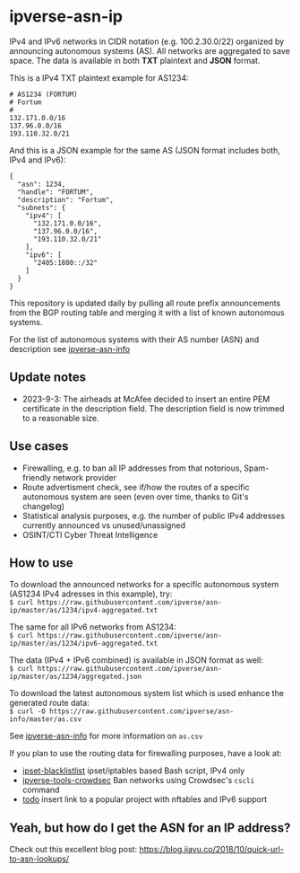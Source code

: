 # ipverse-asn-ip

IPv4 and IPv6 networks in CIDR notation (e.g. 100.2.30.0/22) organized by announcing autonomous systems (AS).
All networks are aggregated to save space.
The data is available in both **TXT** plaintext and **JSON** format.  

This is a IPv4 TXT plaintext example for AS1234:
```
# AS1234 (FORTUM)
# Fortum
#
132.171.0.0/16
137.96.0.0/16
193.110.32.0/21
```

And this is a JSON example for the same AS (JSON format includes both, IPv4 and IPv6):
```
{
  "asn": 1234,
  "handle": "FORTUM",
  "description": "Fortum",
  "subnets": {
    "ipv4": [
      "132.171.0.0/16",
      "137.96.0.0/16",
      "193.110.32.0/21"
    ],
    "ipv6": [
      "2405:1800::/32"
    ]
  }
}
```

This repository is updated daily by pulling all route prefix announcements from the BGP routing table and merging it with a list of known autonomous systems.

For the list of autonomous systems with their AS number (ASN) and description see [ipverse-asn-info](https://github.com/ipverse/asn-info)

## Update notes

- 2023-9-3: The airheads at McAfee decided to insert an entire PEM certificate in the description field. The description field is now trimmed to a reasonable size.

## Use cases
- Firewalling, e.g. to ban all IP addresses from that notorious, Spam-friendly network provider
- Route advertisment check, see if/how the routes of a specific autonomous system are seen (even over time, thanks to Git's changelog)
- Statistical analysis purposes, e.g. the number of public IPv4 addresses currently announced vs unused/unassigned
- OSINT/CTI Cyber Threat Intelligence

## How to use

To download the announced networks for a specific autonomous system (AS1234 IPv4 adresses in this example), try:  
```$ curl https://raw.githubusercontent.com/ipverse/asn-ip/master/as/1234/ipv4-aggregated.txt```

The same for all IPv6 networks from AS1234:  
```$ curl https://raw.githubusercontent.com/ipverse/asn-ip/master/as/1234/ipv6-aggregated.txt```

The data (IPv4 + IPv6 combined) is available in JSON format as well:  
```$ curl https://raw.githubusercontent.com/ipverse/asn-ip/master/as/1234/aggregated.json```

To download the latest autonomous system list which is used enhance the generated route data:  
```$ curl -O https://raw.githubusercontent.com/ipverse/asn-info/master/as.csv```

See [ipverse-asn-info](https://github.com/ipverse/asn-info) for more information on ```as.csv```  

If you plan to use the routing data for firewalling purposes, have a look at:

  - [ipset-blacklistlist](https://github.com/trick77/ipset-blacklist) ipset/iptables based Bash script, IPv4 only
  - [ipverse-tools-crowdsec](https://github.com/ipverse/tools/blob/main/crowdsec/README.md) Ban networks using Crowdsec's `cscli` command
  - [todo](https://localhost) insert link to a popular project with nftables and IPv6 support

## Yeah, but how do I get the ASN for an IP address?

Check out this excellent blog post: https://blog.jiayu.co/2018/10/quick-url-to-asn-lookups/
